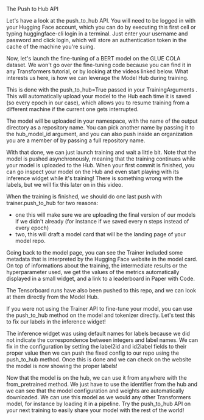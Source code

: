 The Push to Hub API

Let's have a look at the push_to_hub API. You will need to be logged in with your Hugging Face account, which you can do by executing this first cell or typing huggingface-cli login in a terminal. Just enter your username and password and click login, which will store an authentication token in the cache of the machine you're suing.

Now, let's launch the fine-tuning of a BERT model on the GLUE COLA dataset. We won't go over the fine-tuning code because you can find it in any Transformers tutorial, or by looking at the videos linked below. What interests us here, is how we can leverage the Model Hub during training.

This is done with the push_to_hub=True passed in your TrainingArguments . This will automatically upload your model to the Hub each time it is saved (so every epoch in our case), which allows you to resume training from a different machine if the current one gets interrupted.

The model will be uploaded in your namespace, with the name of the output directory as a repository name. You can pick another name by passing it to the hub_model_id argument, and you can also push inside an organization you are a member of by passing a full repository name.

With that done, we can just launch training and wait a little bit. Note that the model is pushed asynchronously, meaning that the training continues while your model is uploaded to the Hub. When your first commit is finished, you can go inspect your model on the Hub and even start playing with its inference widget while it's training! There is something wrong with the labels, but we will fix this later on in this video.

When the training is finished, we should do one last push with trainer.push_to_hub for two reasons:

- one this will make sure we are uploading the final version of our models if we didn't already (for instance if we saved every n steps instead of every epoch)
- two, this will draft a model card that will be the landing page of your model repo.

Going back to the model page, you can see the Trainer included some metadata that is interpreted by the Hugging Face website in the model card. On top of informations about the training, the intermediate results or the hyperparameter used, we get the values of the metrics automatically displayed in a small widget, and a link to a leaderboard in Paper with Code.

The Tensorboard runs have also been pushed to this repo, and we can look at them directly from the Model Hub.

If you were not using the Trainer API to fine-tune your model, you can use the push_to_hub method on the model and tokenizer directly. Let's test this to fix our labels in the inference widget!

The inference widget was using default names for labels because we did not indicate the correspondence between integers and label names. We can fix in the configuration by setting the label2id and id2label fields to their proper value then we can push the fixed config to our repo using the push_to_hub method. Once this is done and we can check on the website the model is now showing the proper labels!

Now that the model is on the hub, we can use it from anywhere with the from_pretrained method. We just have to use the identifier from the hub and we can see that the model configuration and weights are automatically downloaded. We can use this model as we would any other Transformers model, for instance by loading it in a pipeline. Try the push_to_hub API on your next training to easily share your model with the rest of the world!